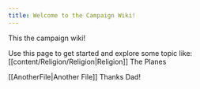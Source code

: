 ```yaml
---
title: Welcome to the Campaign Wiki!
---
```


This the campaign wiki!

Use this page to get started and explore some topic like:
[[content/Religion/Religion|Religion]]
The Planes




[[AnotherFile|Another File]] Thanks Dad!


